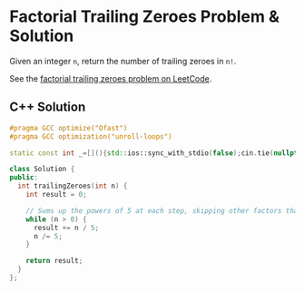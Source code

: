 # Factorial Trailing Zeroes Problem & Solution

Given an integer `n`, return the number of trailing zeroes in `n!`.

See the [factorial trailing zeroes problem on LeetCode](https://leetcode.com/problems/factorial-trailing-zeroes).

## C++ Solution

```cpp
#pragma GCC optimize("Ofast")
#pragma GCC optimization("unroll-loops")

static const int _=[](){std::ios::sync_with_stdio(false);cin.tie(nullptr);cout.tie(nullptr);return 0;}();

class Solution {
public:
  int trailingZeroes(int n) {
    int result = 0;

    // Sums up the powers of 5 at each step, skipping other factors than 5.
    while (n > 0) {
      result += n / 5;
      n /= 5;
    }

    return result;
  }
};
```
